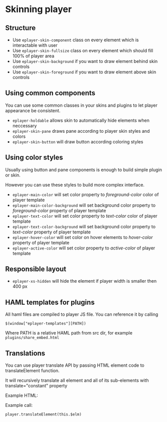 # Skinning player

## Structure

* Use `eplayer-skin-component` class on every element which is interactable with user
* Use `eplayer-skin-fullsize` class on every element which should fill 100% of player area
* Use `eplayer-skin-background` if you want to draw element behind skin controls
* Use `eplayer-skin-foreground` if you want to draw element above skin controls

## Using common components

You can use some common classes in your skins and plugins to let player appearance be consistent.

* `eplayer-holdable` allows skin to automatically hide elements when neccessary
* `eplayer-skin-pane` draws pane according to player skin styles and colors
* `eplayer-skin-button` will draw button according coloring styles

## Using color styles

Usually using button and pane components is enough to build simple plugin or skin.

However you can use these styles to build more complex interface.

* `eplayer-main-color` will set color property to *foreground-color* color of player template
* `eplayer-main-color-background` will set background color property to *foreground-color* property of player template
* `eplayer-text-color` will set color property to *text-color* color of player template
* `eplayer-text-color-background` will set background color property to *text-color* property of player template
* `eplayer-hover-color` will set color on hover elements to *hover-color* property of player template
* `eplayer-active-color` will set color property to *active-color* of player template 

## Responsible layout

* `eplayer-xs-hidden` will hide the element if player width is smaller then 400 px

## HAML templates for plugins

All haml files are compiled to player JS file. You can reference it by calling 

    $(window["eplayer-templates"][PATH])

Where PATH is a relative HAML path from src dir, for example `plugins/share_embed.html`

## Translations

You can use player translate API by passing HTML element code to translateElement function.

It will recursively translate all element and all of its sub-elements with translate="constant" property

Example HTML:

Example call:

    player.translateElement(this.$elm)


